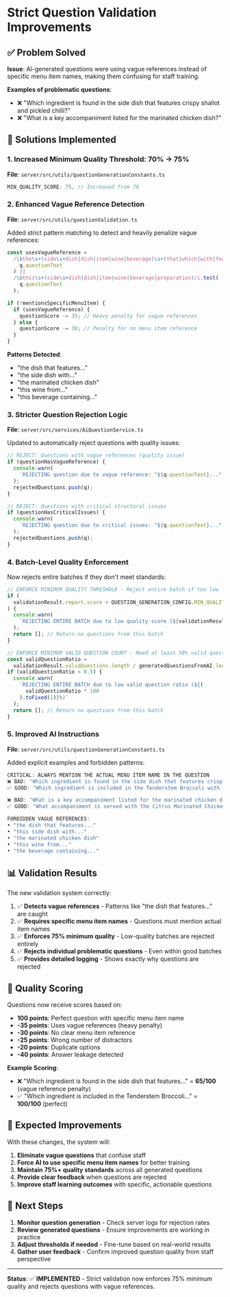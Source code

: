 # Strict Question Validation Improvements

## ✅ **Problem Solved**

**Issue**: AI-generated questions were using vague references instead of specific menu item names, making them confusing for staff training.

**Examples of problematic questions**:

- ❌ "Which ingredient is found in the side dish that features crispy shallot and pickled chilli?"
- ❌ "What is a key accompaniment listed for the marinated chicken dish?"

## 🔧 **Solutions Implemented**

### 1. **Increased Minimum Quality Threshold: 70% → 75%**

**File**: `server/src/utils/questionGenerationConstants.ts`

```typescript
MIN_QUALITY_SCORE: 75, // Increased from 70
```

### 2. **Enhanced Vague Reference Detection**

**File**: `server/src/utils/questionValidation.ts`

Added strict pattern matching to detect and heavily penalize vague references:

```typescript
const usesVagueReference =
  /\bthe\s+(side\s+dish|dish|item|wine|beverage)\s+(that|which|with|featuring)/i.test(
    q.questionText
  ) ||
  /\bthis\s+(side\s+dish|dish|item|wine|beverage|preparation)/i.test(
    q.questionText
  );

if (!mentionsSpecificMenuItem) {
  if (usesVagueReference) {
    questionScore -= 35; // Heavy penalty for vague references
  } else {
    questionScore -= 30; // Penalty for no menu item reference
  }
}
```

**Patterns Detected**:

- "the dish that features..."
- "the side dish with..."
- "the marinated chicken dish"
- "this wine from..."
- "this beverage containing..."

### 3. **Stricter Question Rejection Logic**

**File**: `server/src/services/AiQuestionService.ts`

Updated to automatically reject questions with quality issues:

```typescript
// REJECT: Questions with vague references (quality issue)
if (questionHasVagueReference) {
  console.warn(
    `REJECTING question due to vague reference: "${q.questionText}..."`
  );
  rejectedQuestions.push(q);
}

// REJECT: Questions with critical structural issues
if (questionHasCriticalIssues) {
  console.warn(
    `REJECTING question due to critical issues: "${q.questionText}..."`
  );
  rejectedQuestions.push(q);
}
```

### 4. **Batch-Level Quality Enforcement**

Now rejects entire batches if they don't meet standards:

```typescript
// ENFORCE MINIMUM QUALITY THRESHOLD - Reject entire batch if too low
if (
  validationResult.report.score < QUESTION_GENERATION_CONFIG.MIN_QUALITY_SCORE
) {
  console.warn(
    `REJECTING ENTIRE BATCH due to low quality score (${validationResult.report.score}). Minimum required: ${QUESTION_GENERATION_CONFIG.MIN_QUALITY_SCORE}`
  );
  return []; // Return no questions from this batch
}

// ENFORCE MINIMUM VALID QUESTION COUNT - Need at least 50% valid questions
const validQuestionRatio =
  validationResult.validQuestions.length / generatedQuestionsFromAI.length;
if (validQuestionRatio < 0.5) {
  console.warn(
    `REJECTING ENTIRE BATCH due to low valid question ratio (${(
      validQuestionRatio * 100
    ).toFixed(1)}%)`
  );
  return []; // Return no questions from this batch
}
```

### 5. **Improved AI Instructions**

**File**: `server/src/utils/questionGenerationConstants.ts`

Added explicit examples and forbidden patterns:

```typescript
CRITICAL: ALWAYS MENTION THE ACTUAL MENU ITEM NAME IN THE QUESTION
❌ BAD: "Which ingredient is found in the side dish that features crispy shallot and pickled chilli?"
✅ GOOD: "Which ingredient is included in the Tenderstem Broccoli with Crispy Shallot dish?"

❌ BAD: "What is a key accompaniment listed for the marinated chicken dish?"
✅ GOOD: "What accompaniment is served with the Citrus Marinated Chicken?"

FORBIDDEN VAGUE REFERENCES:
• "the dish that features..."
• "this side dish with..."
• "the marinated chicken dish"
• "this wine from..."
• "the beverage containing..."
```

## 📊 **Validation Results**

The new validation system correctly:

1. ✅ **Detects vague references** - Patterns like "the dish that features..." are caught
2. ✅ **Requires specific menu item names** - Questions must mention actual item names
3. ✅ **Enforces 75% minimum quality** - Low-quality batches are rejected entirely
4. ✅ **Rejects individual problematic questions** - Even within good batches
5. ✅ **Provides detailed logging** - Shows exactly why questions are rejected

## 🎯 **Quality Scoring**

Questions now receive scores based on:

- **100 points**: Perfect question with specific menu item name
- **-35 points**: Uses vague references (heavy penalty)
- **-30 points**: No clear menu item reference
- **-25 points**: Wrong number of distractors
- **-20 points**: Duplicate options
- **-40 points**: Answer leakage detected

**Example Scoring**:

- ❌ "Which ingredient is found in the side dish that features..." = **65/100** (vague reference penalty)
- ✅ "Which ingredient is included in the Tenderstem Broccoli..." = **100/100** (perfect)

## 🚀 **Expected Improvements**

With these changes, the system will:

1. **Eliminate vague questions** that confuse staff
2. **Force AI to use specific menu item names** for better training
3. **Maintain 75%+ quality standards** across all generated questions
4. **Provide clear feedback** when questions are rejected
5. **Improve staff learning outcomes** with specific, actionable questions

## 📝 **Next Steps**

1. **Monitor question generation** - Check server logs for rejection rates
2. **Review generated questions** - Ensure improvements are working in practice
3. **Adjust thresholds if needed** - Fine-tune based on real-world results
4. **Gather user feedback** - Confirm improved question quality from staff perspective

---

**Status**: ✅ **IMPLEMENTED** - Strict validation now enforces 75% minimum quality and rejects questions with vague references.
